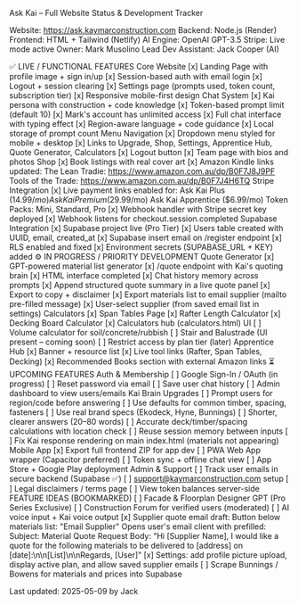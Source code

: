 Ask Kai – Full Website Status & Development Tracker 

Website: https://ask.kaymarconstruction.com
Backend: Node.js (Render)
Frontend: HTML + Tailwind (Netlify)
AI Engine: OpenAI GPT-3.5
Stripe: Live mode active
Owner: Mark Musolino
Lead Dev Assistant: Jack Cooper (AI)

✅ LIVE / FUNCTIONAL FEATURES Core Website [x] Landing Page with profile image + sign in/up [x] Session-based auth with email login [x] Logout + session clearing [x] Settings page (prompts used, token count, subscription tier) [x] Responsive mobile-first design Chat System [x] Kai persona with construction + code knowledge [x] Token-based prompt limit (default 10) [x] Mark's account has unlimited access [x] Full chat interface with typing effect [x] Region-aware language + code guidance [x] Local storage of prompt count Menu Navigation [x] Dropdown menu styled for mobile + desktop [x] Links to Upgrade, Shop, Settings, Apprentice Hub, Quote Generator, Calculators [x] Logout button [x] Team page with bios and photos Shop [x] Book listings with real cover art [x] Amazon Kindle links updated: The Lean Tradie: https://www.amazon.com.au/dp/B0F7J8J9PF Tools of the Trade: https://www.amazon.com.au/dp/B0F7J4H6TQ Stripe Integration [x] Live payment links enabled for: Ask Kai Plus ($14.99/mo) Ask Kai Premium ($29.99/mo) Ask Kai Apprentice ($6.99/mo) Token Packs: Mini, Standard, Pro [x] Webhook handler with Stripe secret key deployed [x] Webhook listens for checkout.session.completed Supabase Integration [x] Supabase project live (Pro Tier) [x] Users table created with UUID, email, created_at [x] Supabase insert email on /register endpoint [x] RLS enabled and fixed [x] Environment secrets (SUPABASE_URL + KEY) added ⚙️ IN PROGRESS / PRIORITY DEVELOPMENT Quote Generator [x] GPT-powered material list generator [x] /quote endpoint with Kai's quoting brain [x] HTML interface completed [x] Chat history memory across prompts [x] Append structured quote summary in a live quote panel [x] Export to copy + disclaimer [x] Export materials list to email supplier (mailto pre-filled message) [x] User-select supplier (from saved email list in settings) Calculators [x] Span Tables Page [x] Rafter Length Calculator [x] Decking Board Calculator [x] Calculators hub (calculators.html) UI [ ] Volume calculator for soil/concrete/rubbish [ ] Stair and Balustrade (UI present – coming soon) [ ] Restrict access by plan tier (later) Apprentice Hub [x] Banner + resource list [x] Live tool links (Rafter, Span Tables, Decking) [x] Recommended Books section with external Amazon links ⏳ UPCOMING FEATURES Auth & Membership [ ] Google Sign-In / OAuth (in progress) [ ] Reset password via email [ ] Save user chat history [ ] Admin dashboard to view users/emails Kai Brain Upgrades [ ] Prompt users for region/code before answering [ ] Use defaults for common timber, spacing, fasteners [ ] Use real brand specs (Ekodeck, Hyne, Bunnings) [ ] Shorter, clearer answers (20–80 words) [ ] Accurate deck/timber/spacing calculations with location check [ ] Reuse session memory between inputs [ ] Fix Kai response rendering on main index.html (materials not appearing) Mobile App [x] Export full frontend ZIP for app dev [ ] PWA Web App wrapper (Capacitor preferred) [ ] Token sync + offline chat view [ ] App Store + Google Play deployment Admin & Support [ ] Track user emails in secure backend (Supabase ✅) [ ] support@kaymarconstruction.com setup [ ] Legal disclaimers / terms page [ ] View token balances server-side FEATURE IDEAS (BOOKMARKED) [ ] Facade & Floorplan Designer GPT (Pro Series Exclusive) [ ] Construction Forum for verified users (moderated) [ ] AI voice input + Kai voice output [x] Supplier quote email draft: Button below materials list: "Email Supplier" Opens user's email client with prefilled: Subject: Material Quote Request Body: "Hi [Supplier Name], I would like a quote for the following materials to be delivered to [address] on [date]:\n\n[List]\n\nRegards, [User]" [x] Settings: add profile picture upload, display active plan, and allow saved supplier emails [ ] Scrape Bunnings / Bowens for materials and prices into Supabase 

Last updated: 2025-05-09 by Jack

